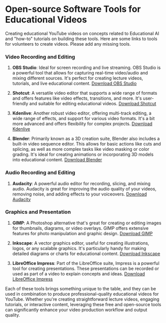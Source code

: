 # Open-source Software Tools for Educational Videos

Creating educational YouTube videos on concepts related to Educational AI and "how-to" tutorials on building these tools. Here are some links to tools for volunteers to create videos.  Please add any missing tools.  

### Video Recording and Editing

1. **OBS Studio**: Ideal for screen recording and live streaming. OBS Studio is a powerful tool that allows for capturing real-time video/audio and mixing different sources. It's perfect for creating lecture videos, tutorials, and live educational content. [Download OBS Studio](https://obsproject.com/)  

2. **Shotcut**: A versatile video editor that supports a wide range of formats and offers features like video effects, transitions, and more. It's user-friendly and suitable for editing educational videos. [Download Shotcut](https://shotcut.org/download/) 

3. **Kdenlive**: Another robust video editor, offering multi-track editing, a wide range of effects, and support for various video formats. It's a bit more advanced and offers flexibility for complex projects. [Download Kdenlive](https://kdenlive.org/en/download/)  

4. **Blender**: Primarily known as a 3D creation suite, Blender also includes a built-in video sequence editor. This allows for basic actions like cuts and splicing, as well as more complex tasks like video masking or color grading. It's ideal for creating animations or incorporating 3D models into educational content. [Download Blender](https://www.blender.org/download/) 

### Audio Recording and Editing

1. **Audacity**: A powerful audio editor for recording, slicing, and mixing audio. Audacity is great for improving the audio quality of your videos, removing noise, and adding effects to your voiceovers. [Download Audacity](https://www.audacityteam.org/download/) 

### Graphics and Presentation

1. **GIMP**: A Photoshop alternative that's great for creating or editing images for thumbnails, diagrams, or video overlays. GIMP offers extensive features for photo manipulation and graphic design. [Download GIMP](https://www.gimp.org/downloads/) 

2. **Inkscape**: A vector graphics editor, useful for creating illustrations, logos, or any scalable graphics. It's particularly handy for making detailed diagrams or charts for educational content. [Download Inkscape](https://inkscape.org/release/)

3. **LibreOffice Impress**: Part of the LibreOffice suite, Impress is a powerful tool for creating presentations. These presentations can be recorded or used as part of a video to explain concepts and ideas. [Download LibreOffice Impress](https://www.libreoffice.org/download/download/)

Each of these tools brings something unique to the table, and they can be used in combination to produce professional-quality educational videos for YouTube. Whether you're creating straightforward lecture videos, engaging tutorials, or interactive content, leveraging these free and open-source tools can significantly enhance your video production workflow and output quality.
